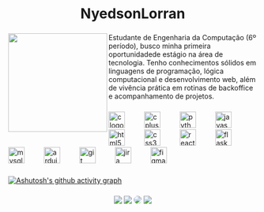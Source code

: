 <h1 align="center">NyedsonLorran</h1>

###

<img align="left" height="200" src="https://github.com/user-attachments/assets/af4f0f49-416f-4e6d-a2bc-28fc2b7c019d"  />

###

<div align="right">
<p align="left">Estudante de Engenharia da Computação (6º período), busco minha primeira oportunidadede estágio na área de tecnologia. Tenho conhecimentos sólidos em linguagens de programação, lógica computacional e desenvolvimento web, além de vivência prática em rotinas de backoffice e acompanhamento de projetos.</p>
</div>


###

<div align="left">
  <img src="https://cdn.jsdelivr.net/gh/devicons/devicon/icons/c/c-plain.svg" height="33" alt="c logo"  />
  <img width="31" />
  <img src="https://cdn.jsdelivr.net/gh/devicons/devicon/icons/cplusplus/cplusplus-plain.svg" height="33" alt="cplusplus logo"  />
  <img width="31" />
  <img src="https://cdn.jsdelivr.net/gh/devicons/devicon/icons/python/python-plain.svg" height="33" alt="python logo"  />
  <img width="31" />
  <img src="https://cdn.jsdelivr.net/gh/devicons/devicon/icons/javascript/javascript-plain.svg" height="33" alt="javascript logo"  />
  <img width="31" />
  <img src="https://cdn.jsdelivr.net/gh/devicons/devicon/icons/html5/html5-plain.svg" height="33" alt="html5 logo"  />
  <img width="31" />
  <img src="https://cdn.jsdelivr.net/gh/devicons/devicon/icons/css3/css3-plain.svg" height="33" alt="css3 logo"  />
  <img width="31" />
  <img src="https://cdn.jsdelivr.net/gh/devicons/devicon/icons/react/react-original.svg" height="33" alt="react logo"  />
  <img width="31" />
  <img src="https://cdn.jsdelivr.net/gh/devicons/devicon/icons/flask/flask-original.svg" height="33" alt="flask logo"  />
  <img width="31" />
  <img src="https://cdn.jsdelivr.net/gh/devicons/devicon/icons/mysql/mysql-original.svg" height="33" alt="mysql logo"  />
  <img width="31" />
  <img src="https://cdn.jsdelivr.net/gh/devicons/devicon/icons/arduino/arduino-original.svg" height="33" alt="arduino logo"  />
  <img width="31" />
  <img src="https://cdn.jsdelivr.net/gh/devicons/devicon/icons/git/git-plain.svg" height="33" alt="git logo"  />
  <img width="31" />
  <img src="https://cdn.jsdelivr.net/gh/devicons/devicon/icons/jira/jira-original.svg" height="33" alt="jira logo"  />
  <img width="31" />
  <img src="https://cdn.jsdelivr.net/gh/devicons/devicon/icons/figma/figma-original.svg" height="33" alt="figma logo"  />
</div>


 ###
 
[![Ashutosh's github activity graph](https://github-readme-activity-graph.vercel.app/graph?username=nyedsonlorran&bg_color=0d1117&color=ffffffff&line=ffffff&point=616161&area=true&theme=react-dark&hide_border=true)](https://github.com/ashutosh00710/github-readme-activity-graph)

###

<div align="center"> 
<a href="https://instagram.com/nyedsonlorran" target="_blank"><img src="https://img.shields.io/badge/-Instagram-616161?style=for-the-badge&logo=instagram&logoColor=white"></a>
<a href="mailto:nyedsonlorranoficial@gmail.com"> <img src="https://img.shields.io/badge/-Gmail-616161?style=for-the-badge&logo=gmail&logoColor=white" target="_blank" ></a>
<a href="https://www.linkedin.com/in/nyedsonlorran/" target="_blank"><img src="https://img.shields.io/badge/-LinkedIn-616161?style=for-the-badge&logo=linkedin&logoColor=white" style="border-radius: 30px" target="_blank"></a> 
<a href = "https://open.spotify.com/user/6n7cn18l2trc0t63r60lh39f0"> <img src="https://img.shields.io/badge/Spotify-616161?&style=for-the-badge&logo=spotify&logoColor=white" target="_blank" ></a>
</div>

###


